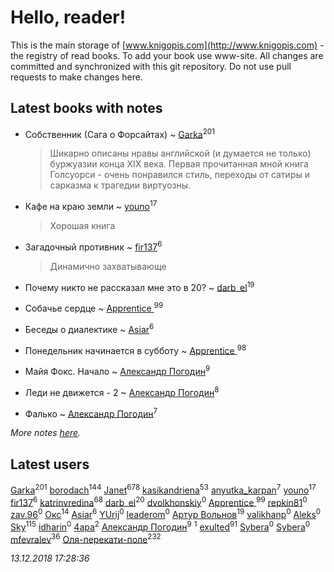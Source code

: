 # Hello, reader!
This is the main storage of [www.knigopis.com](http://www.knigopis.com) - the registry of read books.
To add your book use www-site. All changes are committed and synchronized with this git repository.
Do not use pull requests to make changes here.


## Latest books with notes
* Собственник (Сага о Форсайтах) ~ [Garka](users/115/115753719718250012620-google)<sup>201</sup>
    > Шикарно описаны нравы английской (и думается не только) буржуазии конца XIX века. Первая прочитанная мной книга Голсуорси - очень понравился стиль, переходы от сатиры и сарказма к трагедии виртуозны.

* Кафе на краю земли ~ [youno](users/302/302928912-vkontakte)<sup>17</sup>
    > Хорошая книга

* Загадочный противник ~ [fir137](users/176/176805114-yandex)<sup>6</sup>
    > Динамично захватывающе

* Почему никто не рассказал мне это в 20? ~ [darb_el](users/184/184135339-vkontakte)<sup>19</sup>

* Собачье сердце ~ [Apprentice ](users/528/52821952-vkontakte)<sup>99</sup>

* Беседы о диалектике ~ [Asiar](users/115/115902526849562271887-google)<sup>6</sup>

* Понедельник начинается в субботу ~ [Apprentice ](users/528/52821952-vkontakte)<sup>98</sup>

* Майя Фокс. Начало ~ [Александр Погодин](users/625/6259590452259030261-mailru)<sup>9</sup>

* Леди не движется - 2 ~ [Александр Погодин](users/625/6259590452259030261-mailru)<sup>8</sup>

* Фалько ~ [Александр Погодин](users/625/6259590452259030261-mailru)<sup>7</sup>


_More notes [here](latest_books_with_notes.md)._


## Latest users
[Garka](users/115/115753719718250012620-google)<sup>201</sup> 
[borodach](users/157/15706320-vkontakte)<sup>144</sup> 
[Janet](users/108/108113656204404967440-google)<sup>678</sup> 
[kasikandriena](users/152/152488954-vkontakte)<sup>53</sup> 
[anyutka_karpan](users/597/59793548-vkontakte)<sup>7</sup> 
[youno](users/302/302928912-vkontakte)<sup>17</sup> 
[fir137](users/176/176805114-yandex)<sup>6</sup> 
[katrinvredina](users/233/2336755-vkontakte)<sup>68</sup> 
[darb_el](users/184/184135339-vkontakte)<sup>20</sup> 
[dvolkhonskiy](users/117/117662687202998325024-google)<sup>0</sup> 
[Apprentice ](users/528/52821952-vkontakte)<sup>99</sup> 
[repkin81](users/107/107838184695967300213-google)<sup>0</sup> 
[zav.96](users/180/180542392-vkontakte)<sup>0</sup> 
[Окс](users/102/102536471289425216982-google)<sup>14</sup> 
[Asiar](users/115/115902526849562271887-google)<sup>6</sup> 
[YUrij](users/108/108412189296732059814-google)<sup>0</sup> 
[leaderom](users/450/45043410-vkontakte)<sup>0</sup> 
[Артур Вольнов](users/225/225880893-vkontakte)<sup>19</sup> 
[valikhanp](users/449/44904905-vkontakte)<sup>0</sup> 
[Aleks](users/483/48371894-vkontakte)<sup>0</sup> 
[Sky](users/118/118049897850017649660-google)<sup>115</sup> 
[idharin](users/207/20762954-vkontakte)<sup>0</sup> 
[4apa](users/117/117392596378069249667-google)<sup>2</sup> 
[Александр Погодин](users/625/6259590452259030261-mailru)<sup>9</sup> 
[](users/111/111832227548183917963-google)<sup>1</sup> 
[exulted](users/100/100599204551896265722-google)<sup>91</sup> 
[Sybera](users/106/106106657896266616567-google)<sup>0</sup> 
[Sybera](users/139/13958783-vkontakte)<sup>0</sup> 
[mfevralev](users/140/140966150-vkontakte)<sup>36</sup> 
[Оля-перекати-поле](users/108/10848515355906827860-mailru)<sup>232</sup> 


_13.12.2018 17:28:36_
